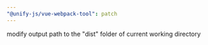 ```yaml
---
"@unify-js/vue-webpack-tool": patch
---
```


modify output path to the "dist" folder of current working directory
